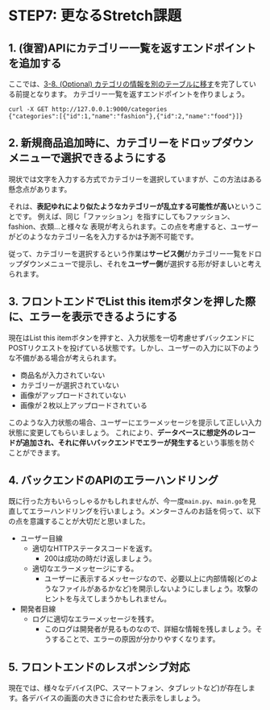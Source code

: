 # STEP7: 更なるStretch課題

## 1. (復習)APIにカテゴリー一覧を返すエンドポイントを追加する
ここでは、[3-8. (Optional) カテゴリの情報を別のテーブルに移す](https://github.com/mercari-build/mercari-build-training-2022/blob/main/document/step3.ja.md)を完了している前提となります。
カテゴリー一覧を返すエンドポイントを作りましょう。

```
curl -X GET http://127.0.0.1:9000/categories
{"categories":[{"id":1,"name":"fashion"},{"id":2,"name":"food"}]}
```
## 2. 新規商品追加時に、カテゴリーをドロップダウンメニューで選択できるようにする
現状では文字を入力する方式でカテゴリーを選択していますが、この方法はある懸念点があります。

それは、**表記ゆれにより似たようなカテゴリーが乱立する可能性が高い**ということです。
例えば、同じ「ファッション」を指すにしてもファッション、fashion、衣類...と様々な
表現が考えられます。この点を考慮すると、ユーザーがどのようなカテゴリー名を入力するかは予測不可能です。

従って、カテゴリーを選択するという作業は**サービス側**がカテゴリー一覧をドロップダウンメニューで提示し、それを**ユーザー側**が選択する形が好ましいと考えられます。

## 3. フロントエンドでList this itemボタンを押した際に、エラーを表示できるようにする
現在はList this itemボタンを押すと、入力状態を一切考慮せずバックエンドにPOSTリクエストを投げている状態です。しかし、ユーザーの入力に以下のような不備がある場合が考えられます。

- 商品名が入力されていない
- カテゴリーが選択されていない
- 画像がアップロードされていない
- 画像が２枚以上アップロードされている

このような入力状態の場合、ユーザーにエラーメッセージを提示して正しい入力状態に変更してもらいましょう。
これにより、**データベースに想定外のレコードが追加され、それに伴いバックエンドでエラーが発生する**という事態を防ぐことができます。

## 4. バックエンドのAPIのエラーハンドリング
既に行った方もいらっしゃるかもしれませんが、今一度`main.py`、`main.go`を見直してエラーハンドリングを行いましょう。メンターさんのお話を伺って、以下の点を意識することが大切だと思いました。

- ユーザー目線
    - 適切なHTTPステータスコードを返す。
        - 200は成功の時だけ返しましょう。
    - 適切なエラーメッセージにする。
        - ユーザーに表示するメッセージなので、必要以上に内部情報(どのようなファイルがあるかなど)を開示しないようにしましょう。攻撃のヒントを与えてしまうかもしれません。
- 開発者目線
    - ログに適切なエラーメッセージを残す。
        - このログは開発者が見るものなので、詳細な情報を残しましょう。そうすることで、エラーの原因が分かりやすくなります。

## 5. フロントエンドのレスポンシブ対応
現在では、様々なデバイス(PC、スマートフォン、タブレットなど)が存在します。各デバイスの画面の大きさに合わせた表示をしましょう。
